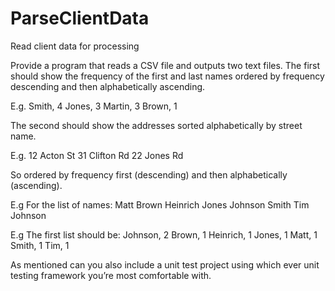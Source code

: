 # ParseClientData
Read client data for processing

Provide a program that reads a CSV file and outputs two text files. The first should show the frequency of the first and
last names ordered by frequency descending and then alphabetically ascending.

E.g.
Smith, 4
Jones, 3
Martin, 3
Brown, 1

The second should show the addresses sorted alphabetically by street name.

E.g.
12 Acton St
31 Clifton Rd
22 Jones Rd

So ordered by frequency first (descending) and then alphabetically (ascending).

E.g
For the list of names:
Matt Brown
Heinrich Jones
Johnson Smith
Tim Johnson

E.g
The first list should be:
Johnson, 2
Brown, 1
Heinrich, 1
Jones, 1
Matt, 1
Smith, 1
Tim, 1

As mentioned can you also include a unit test project using which ever unit testing framework you’re most comfortable with.

